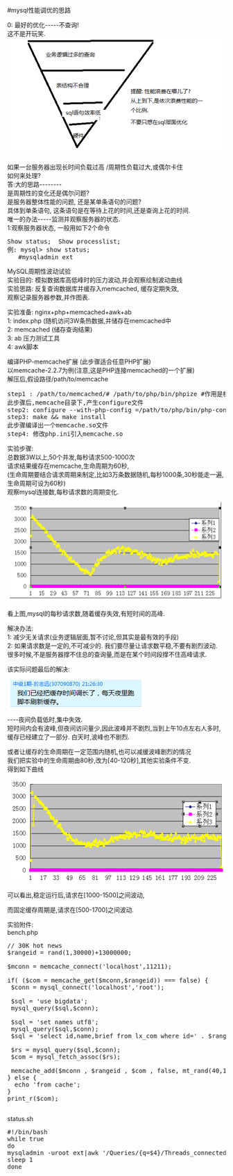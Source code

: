 #mysql性能调优的思路  

0: 最好的优化-----不查询!  
这不是开玩笑.    
![](./image/img04.png)    

如果一台服务器出现长时间负载过高 /周期性负载过大,或偶尔卡住  
如何来处理?   
答:大的思路--------    
是周期性的变化还是偶尔问题?    
是服务器整体性能的问题, 还是某单条语句的问题?  
具体到单条语句, 这条语句是在等待上花的时间,还是查询上花的时间.  
唯一的办法-----监测并观察服务器的状态.  
1:观察服务器状态, 一般用如下2个命令  
<pre>
Show status;  Show processlist;
例: mysql> show status;
   #mysqladmin ext 
</pre>
  

MySQL周期性波动试验  
实验目的: 模拟数据库高低峰时的压力波动,并会观察绘制波动曲线  
实验思路: 反复查询数据库并缓存入memcached, 缓存定期失效,  
观察记录服务器参数,并作图表.

实验准备: nginx+php+memcached+awk+ab  
1: index.php  (随机访问3W条热数据,并储存在memcached中  
2: memcached (储存查询结果)  
3: ab 压力测试工具  
4: awk脚本 

编译PHP-memcache扩展 (此步骤适合任意PHP扩展)  
以memcache-2.2.7为例(注意,这是PHP连接memcached的一个扩展)  
解压后,假设路径/path/to/memcache  
<pre>
step1 : /path/to/memcached/# /path/to/php/bin/phpize #作用是根据PHP的版本生成编译文件  
此步骤后,memcache目录下,产生configure文件
step2: configure --with-php-config =/path/to/php/bin/php-config
step3: make && make install
此步骤编译出一个memcache.so文件
step4: 修改php.ini引入memcache.so
</pre>
实验步骤:   
总数据3W以上,50个并发,每秒请求500-1000次  
请求结果缓存在memcache,生命周期为60秒,  
(生命周期要结合请求周期来制定,比如3万条数据随机,每秒1000条,30秒能走一遍,生命周期可设为60秒)  
观察mysql连接数,每秒请求数的周期变化.   
  
![](./image/img01.png)  


看上图,mysql的每秒请求数,随着缓存失效,有短时间的高峰.  

解决办法:   
1: 减少无关请求(业务逻辑层面,暂不讨论,但其实是最有效的手段)   
2: 如果请求数是一定的,不可减少的. 我们要尽量让请求数平稳,不要有剧烈波动.  
很多时候,不是服务器撑不住总的查询量,而是在某个时间段撑不住高峰请求.  

该实际问题最后的解决:  
  
![](./image/img02.png)  

----夜间负载低时,集中失效.   
短时间内会有波峰,但夜间访问量少,因此波峰并不剧烈,当到上午10点左右人多时,缓存已经建立了一部分. 白天时,波峰也不剧烈.   


或者让缓存的生命周期在一定范围内随机,也可以减缓波峰剧烈的情况  
我们把实验中的生命周期由80秒,改为[40-120秒],其他实验条件不变.  
得到如下曲线  

![](./image/img03.png)  

可以看出,稳定运行后,请求在[1000-1500]之间波动,  

而固定缓存周期是,请求在[500-1700]之间波动.

实验附件:  
bench.php
<pre>
// 30K hot news
$rangeid = rand(1,30000)+13000000;

$mconn = memcache_connect('localhost',11211);

if( ($com = memcache_get($mconn,$rangeid)) === false) {
 $conn = mysql_connect('localhost','root');

 $sql = 'use bigdata';
 mysql_query($sql,$conn);

 $sql = 'set names utf8';
 mysql_query($sql,$conn);
 $sql = 'select id,name,brief from lx_com where id=' . $rangeid;

 $rs = mysql_query($sql,$conn);
 $com = mysql_fetch_assoc($rs);

 memcache_add($mconn , $rangeid , $com , false, mt_rand(40,120));
} else {
  echo 'from cache';
}
print_r($com);

</pre>

status.sh
<pre>
#!/bin/bash
while true
do
mysqladmin -uroot ext|awk '/Queries/{q=$4}/Threads_connected/{c=$4}/Threads_running/{r=$4}END{printf("%d %d %d\n",q,c,r)}' >> status.txt
sleep 1
done

</pre>	
